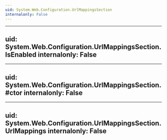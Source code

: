 ```yaml
---
uid: System.Web.Configuration.UrlMappingsSection
internalonly: False
---
```


---
uid: System.Web.Configuration.UrlMappingsSection.IsEnabled
internalonly: False
---

---
uid: System.Web.Configuration.UrlMappingsSection.#ctor
internalonly: False
---

---
uid: System.Web.Configuration.UrlMappingsSection.UrlMappings
internalonly: False
---
